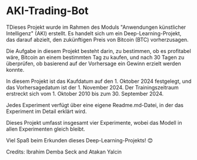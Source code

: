 # AKI-Trading-Bot

TDieses Projekt wurde im Rahmen des Moduls "Anwendungen künstlicher Intelligenz" (AKI) erstellt. Es handelt sich um ein Deep-Learning-Projekt, das darauf abzielt, den zukünftigen Preis von Bitcoin (BTC) vorherzusagen.

Die Aufgabe in diesem Projekt besteht darin, zu bestimmen, ob es profitabel wäre, Bitcoin an einem bestimmten Tag zu kaufen, und nach 30 Tagen zu überprüfen, ob basierend auf der Vorhersage ein Gewinn erzielt werden konnte.

In diesem Projekt ist das Kaufdatum auf den 1. Oktober 2024 festgelegt, und das Vorhersagedatum ist der 1. November 2024. Der Trainingszeitraum erstreckt sich vom 1. Oktober 2010 bis zum 30. September 2024.

Jedes Experiment verfügt über eine eigene Readme.md-Datei, in der das Experiment im Detail erklärt wird.

Dieses Projekt umfasst insgesamt vier Experimente, wobei das Modell in allen Experimenten gleich bleibt.

Viel Spaß beim Erkunden dieses Deep-Learning-Projekts! 😊


Credits: Ibrahim Demba Seck and Atakan Yalcin